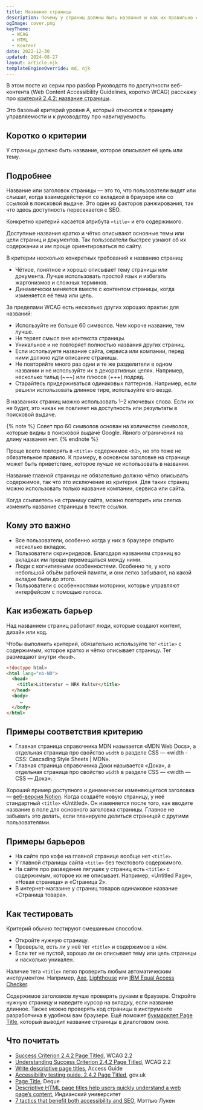 ```yaml
---
title: Название страницы
description: Почему у страниц должны быть названия и как их правильно составлять.
ogImage: cover.png
keyTheme:
  - WCAG
  - HTML
  - Контент
date: 2022-12-30
updated: 2024-08-27
layout: article.njk
templateEngineOverride: md, njk
---
```


В этом посте из серии про разбор Руководств по доступности веб-контента (Web Content Accessibility Guidelines, коротко WCAG) расскажу про [критерий 2.4.2: название страницы](https://www.w3.org/TR/WCAG22/#page-titled).

Это базовый критерий уровня A, который относится к принципу управляемости и к руководству про навигируемость.

## Коротко о критерии

У страницы должно быть название, которое описывает её цель или тему.

## Подробнее

Название или заголовок страницы — это то, что пользователи видят или слышат, когда взаимодействуют со вкладкой в браузере или со ссылкой в поисковой выдаче. Это один из факторов ранжирования, так что здесь доступность пересекается с SEO.

Конкретно критерий касается атрибута `<title>` и его содержимого.

Доступные названия кратко и чётко описывают основные темы или цели страниц и документов. Так пользователи быстрее узнают об их содержании и им проще ориентироваться по сайту.

В критерии несколько конкретных требований к названию страниц:

- Чёткое, понятное и хорошо описывает тему страницы или документа. Лучше использовать простой язык и избегать жаргонизмов и сложных терминов.
- Динамически меняется вместе с контентом страницы, когда изменяется её тема или цель.

За пределами WCAG есть несколько других хороших практик для названий:

- Используйте не больше 60 символов. Чем короче название, тем лучше.
- Не теряет смысл вне контекста страницы.
- Уникальное и не повторяет полностью названия других страниц.
- Если используете название сайта, сервиса или компании, перед ними должно идти описание страницы.
- Не повторяйте много раз одни и те же разделители в одном названии и не используйте их в декоративных целях. Например, несколько тильд (~~~) или плюсов (+++) подряд.
- Старайтесь придерживаться одинаковых паттернов. Например, если решили использовать длинное тире, используйте его везде.

В названиях страниц можно использовать 1–2 ключевых слова. Если их не будет, это никак не повлияет на доступность или результаты в поисковой выдаче.

{% note %}
Совет про 60 символов основан на количестве символов, которые видны в поисковой выдаче Google. Явного ограничения на длину названия нет.
{% endnote %}

Проще всего повторять в `<title>` содержимое `<h1>`, но это тоже не обязательное правило. К примеру, в основном заголовке на странице может быть приветствие, которое лучше не использовать в названии.

Название главной страницы не обязательно должно чётко описывать содержимое, так что это исключение из критерия. Для таких страниц можно использовать только название компании, сервиса или сайта.

Когда ссылаетесь на страницу сайта, можно повторить или слегка изменить название страницы в тексте ссылки.

## Кому это важно

- Все пользователи, особенно когда у них в браузере открыто несколько вкладок.
- Пользователи скринридеров. Благодаря названиям страниц во вкладках им проще перемещаться между ними.
- Люди с когнитивными особенностями. Особенно те, у кого небольшой объём рабочей памяти, и они легко забывают, на какой вкладке были до этого.
- Пользователи с особенностями моторики, которые управляют интерфейсом с помощью голоса.

## Как избежать барьер

Над названием страниц работают люди, которые создают контент, дизайн или код.

Чтобы выполнить критерий, обязательно используйте тег `<title>` с содержимым, которое кратко и чётко описывает страницу. Тег размещают внутри `<head>`.

```html
<!doctype html>
<html lang="nb-NO">
  <head>
    <title>Litteratur – NRK Kultur</title>
  </head>
  <body>
     …
  </body>
</html>
```

## Примеры соответствия критерию

- Главная страница справочника MDN называется «MDN Web Docs», а отдельная страница про свойство `width` в разделе CSS — «width - CSS: Cascading Style Sheets | MDN».
- Главная страница справочника Доки называется «Дока», а отдельная страница про свойство `width` в разделе CSS — «width — CSS — Дока».

Хороший пример доступного и динамически изменяющегося заголовка — [веб-версия Notion](https://www.notion.so/). Когда создаёте новую страницу, у неё стандартный `<title>` «Untitled». Он изменяется после того, как вводите название в поле для основного заголовка страницы. Главное не забывать это делать, если планируете делиться страницей с другими пользователями.

## Примеры барьеров

- На сайте про кофе на главной странице вообще нет `<title>`.
- У главной страницы сайта `<title>` без текстового содержимого.
- На сайте про разведение лягушек у страниц есть `<title>` с содержимым, которое их не описывает. Например, «Untitled Page», «Новая страница» и «Страница 2».
- В интернет-магазине у страниц товаров одинаковое название «Страница товара».

## Как тестировать

Критерий обычно тестируют смешанным способом.

- Откройте нужную страницу.
- Проверьте, есть ли у неё тег `<title>` и содержимое в нём.
- Если тег не пустой, хорошо ли он описывает тему или цель страницы и насколько уникален.

Наличие тега `<title>` легко проверить любым автоматическим инструментом. Например, [Axe](https://www.deque.com/axe/), [Lighthouse](https://developer.chrome.com/docs/lighthouse/) или [IBM Equal Access Checker](https://www.ibm.com/able/toolkit/tools/).

Содержимое заголовков лучше проверять руками в браузере. Откройте нужную страницу и наведите курсор на вкладку, если название длинное. Также можно проверять код страницы в инструменте разработчика в удобном вам браузере. Ещё поможет [букмарклет Page Title](https://pauljadam.com/bookmarklets.html), который выводит название страницы в диалоговом окне.

## Что почитать

- [Success Criterion 2.4.2 Page Titled](https://www.w3.org/TR/WCAG22/#page-titled), WCAG 2.2
- [Understanding Success Criterion 2.4.2 Page Titled](https://www.w3.org/WAI/WCAG22/Understanding/page-titled.html), WCAG 2.2
- [Write descriptive page titles](https://www.accessguide.io/guide/descriptive-page-titles/), Access Guide
- [Accessibility testing guide. 2.4.2 Page Titled](https://github.com/alphagov/wcag-primer/wiki/2.4.2/), gov.uk
- [Page Title](https://dequeuniversity.com/checklists/web/page-title/), Deque
- [Descriptive HTML page titles help users quickly understand a web page’s content](https://accessibility.iu.edu/creating-content/web-content/titles.html), Индианский университет
- [7 tactics that benefit both accessibility and SEO](https://www.deque.com/blog/7-tactics-that-benefit-both-accessibility-and-seo/), Мэттью Лукен
